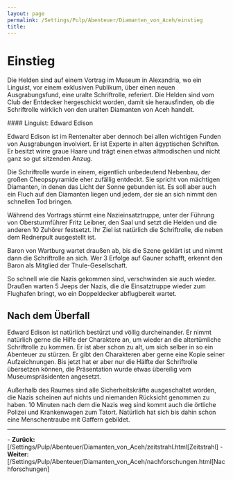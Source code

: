 ```yaml
---
layout: page
permalink: /Settings/Pulp/Abenteuer/Diamanten_von_Aceh/einstieg
title: 
---
```


# Einstieg

Die Helden sind auf einem Vortrag im Museum in Alexandria, wo ein Linguist, vor einem exklusiven Publikum, über einen neuen Ausgrabungsfund, eine uralte Schriftrolle, referiert. Die Helden sind vom Club der Entdecker hergeschickt worden, damit sie herausfinden, ob die Schriftrolle wirklich von den uralten Diamanten von Aceh handelt.

<div class="hinweis">
#### Linguist: Edward Edison

Edward Edison ist im Rentenalter aber dennoch bei allen wichtigen Funden von Ausgrabungen involviert. Er ist Experte in alten ägyptischen Schriften. Er besitzt wirre graue Haare und trägt einen etwas altmodischen und nicht ganz so gut sitzenden Anzug.

</div>
Die Schriftrolle wurde in einem, eigentlich unbedeutend Nebenbau, der großen Cheopspyramide eher zufällig entdeckt. Sie spricht von mächtigen Diamanten, in denen das Licht der Sonne gebunden ist. Es soll aber auch ein Fluch auf den Diamanten liegen und jedem, der sie an sich nimmt den schnellen Tod bringen.

Während des Vortrags stürmt eine Nazieinsatztruppe, unter der Führung von Obersturmführer Fritz Leibner, den Saal und setzt die Helden und die anderen 10 Zuhörer festsetzt. Ihr Ziel ist natürlich die Schriftrolle, die neben dem Rednerpult ausgestellt ist.

Baron von Wartburg wartet draußen ab, bis die Szene geklärt ist und nimmt dann die Schriftrolle an sich. Wer 3 Erfolge auf Gauner schafft, erkennt den Baron als Mitglied der Thule-Gesellschaft.

So schnell wie die Nazis gekommen sind, verschwinden sie auch wieder. Draußen warten 5 Jeeps der Nazis, die die Einsatztruppe wieder zum Flughafen bringt, wo ein Doppeldecker abflugbereit wartet.

## Nach dem Überfall

Edward Edison ist natürlich bestürzt und völlig durcheinander. Er nimmt natürlich gerne die Hilfe der Charaktere an, um wieder an die altertümliche Schriftrolle zu kommen. Er ist aber schon zu alt, um sich selber in so ein Abenteuer zu stürzen. Er gibt den Charakteren aber gerne eine Kopie seiner Aufzeichnungen. Bis jetzt hat er aber nur die Hälfte der Schriftrolle übersetzen können, die Präsentation wurde etwas übereilig vom Museumspräsidenten angesetzt.

Außerhalb des Raumes sind alle Sicherheitskräfte ausgeschaltet worden, die Nazis scheinen auf nichts und niemanden Rücksicht genommen zu haben. 10 Minuten nach dem die Nazis weg sind kommt auch die örtliche Polizei und Krankenwagen zum Tatort. Natürlich hat sich bis dahin schon eine Menschentraube mit Gaffern gebildet.


<hr/>
- <strong>Zurück:</strong> [/Settings/Pulp/Abenteuer/Diamanten_von_Aceh/zeitstrahl.html[Zeitstrahl]
- <strong>Weiter:</strong> [/Settings/Pulp/Abenteuer/Diamanten_von_Aceh/nachforschungen.html[Nachforschungen]

